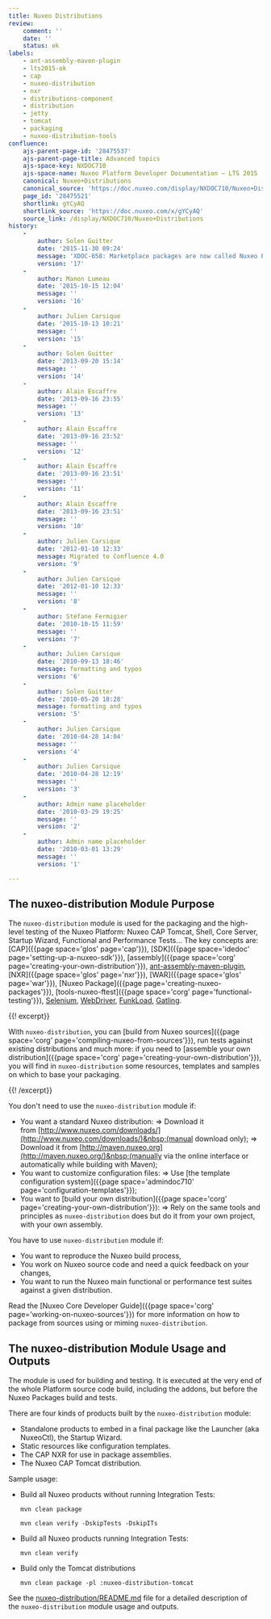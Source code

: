 ```yaml
---
title: Nuxeo Distributions
review:
    comment: ''
    date: ''
    status: ok
labels:
    - ant-assembly-maven-plugin
    - lts2015-ok
    - cap
    - nuxeo-distribution
    - nxr
    - distributions-component
    - distribution
    - jetty
    - tomcat
    - packaging
    - nuxeo-distribution-tools
confluence:
    ajs-parent-page-id: '28475537'
    ajs-parent-page-title: Advanced topics
    ajs-space-key: NXDOC710
    ajs-space-name: Nuxeo Platform Developer Documentation — LTS 2015
    canonical: Nuxeo+Distributions
    canonical_source: 'https://doc.nuxeo.com/display/NXDOC710/Nuxeo+Distributions'
    page_id: '28475521'
    shortlink: gYCyAQ
    shortlink_source: 'https://doc.nuxeo.com/x/gYCyAQ'
    source_link: /display/NXDOC710/Nuxeo+Distributions
history:
    - 
        author: Solen Guitter
        date: '2015-11-30 09:24'
        message: 'XDOC-658: Marketplace packages are now called Nuxeo Package'
        version: '17'
    - 
        author: Manon Lumeau
        date: '2015-10-15 12:04'
        message: ''
        version: '16'
    - 
        author: Julien Carsique
        date: '2015-10-13 10:21'
        message: ''
        version: '15'
    - 
        author: Solen Guitter
        date: '2013-09-20 15:14'
        message: ''
        version: '14'
    - 
        author: Alain Escaffre
        date: '2013-09-16 23:55'
        message: ''
        version: '13'
    - 
        author: Alain Escaffre
        date: '2013-09-16 23:52'
        message: ''
        version: '12'
    - 
        author: Alain Escaffre
        date: '2013-09-16 23:51'
        message: ''
        version: '11'
    - 
        author: Alain Escaffre
        date: '2013-09-16 23:51'
        message: ''
        version: '10'
    - 
        author: Julien Carsique
        date: '2012-01-10 12:33'
        message: Migrated to Confluence 4.0
        version: '9'
    - 
        author: Julien Carsique
        date: '2012-01-10 12:33'
        message: ''
        version: '8'
    - 
        author: Stéfane Fermigier
        date: '2010-10-15 11:59'
        message: ''
        version: '7'
    - 
        author: Julien Carsique
        date: '2010-09-13 18:46'
        message: formatting and typos
        version: '6'
    - 
        author: Solen Guitter
        date: '2010-05-20 18:28'
        message: formatting and typos
        version: '5'
    - 
        author: Julien Carsique
        date: '2010-04-28 14:04'
        message: ''
        version: '4'
    - 
        author: Julien Carsique
        date: '2010-04-28 12:19'
        message: ''
        version: '3'
    - 
        author: Admin name placeholder
        date: '2010-03-29 19:25'
        message: ''
        version: '2'
    - 
        author: Admin name placeholder
        date: '2010-03-01 13:29'
        message: ''
        version: '1'

---
```

## The&nbsp;nuxeo-distribution&nbsp;Module Purpose

The `nuxeo-distribution` module is used for the packaging and the high-level testing of the Nuxeo Platform: Nuxeo CAP Tomcat, Shell, Core Server, Startup Wizard, Functional and Performance Tests...
The key concepts are: [CAP]({{page space='glos' page='cap'}}), [SDK]({{page space='idedoc' page='setting-up-a-nuxeo-sdk'}}), [assembly]({{page space='corg' page='creating-your-own-distribution'}}), [ant-assembly-maven-plugin](https://github.com/nuxeo/ant-assembly-maven-plugin), [NXR]({{page space='glos' page='nxr'}}), [WAR]({{page space='glos' page='war'}}), [Nuxeo Package]({{page page='creating-nuxeo-packages'}}), [tools-nuxeo-ftest]({{page space='corg' page='functional-testing'}}), [Selenium](http://www.seleniumhq.org/), [WebDriver](http://www.seleniumhq.org/projects/webdriver/), [FunkLoad](http://funkload.nuxeo.org/), [Gatling](http://gatling.io).

{{! excerpt}}

With `nuxeo-distribution`, you can [build from Nuxeo sources]({{page space='corg' page='compiling-nuxeo-from-sources'}}), run tests against existing distributions and much more:&nbsp;if you need to [assemble your own distribution]({{page space='corg' page='creating-your-own-distribution'}}), you will find in `nuxeo-distribution` some resources, templates and samples on which to base your packaging.

{{! /excerpt}}

You don't need to use the&nbsp;`nuxeo-distribution` module if:

*   You want a standard Nuxeo distribution:
    => Download it from&nbsp;[http://www.nuxeo.com/downloads/](http://www.nuxeo.com/downloads/)&nbsp;(manual download only);
    => Download it from&nbsp;[http://maven.nuxeo.org](http://maven.nuxeo.org/)&nbsp;(manually via the online interface or automatically while building with Maven);
*   You want to customize configuration files:
    => Use&nbsp;[the template configuration system]({{page space='admindoc710' page='configuration-templates'}});
*   You want to&nbsp;[build your own distribution]({{page space='corg' page='creating-your-own-distribution'}}):
    => Rely on the same tools and principles as&nbsp;`nuxeo-distribution` does but do it from your own project, with your own assembly.

You have to use&nbsp;`nuxeo-distribution`&nbsp;module if:

*   You want to reproduce the Nuxeo build process,
*   You work on Nuxeo source code and need a quick feedback on your changes,
*   You want to run the Nuxeo main functional or performance test suites against a given distribution.

Read the&nbsp;[Nuxeo Core Developer Guide]({{page space='corg' page='working-on-nuxeo-sources'}})&nbsp;for more information on how to package from sources using or miming `nuxeo-distribution`.

## The&nbsp;nuxeo-distribution&nbsp;Module Usage and Outputs

The module is used for building and testing. It is executed at the very end of the whole Platform source code build, including the addons, but before the Nuxeo Packages build and tests.

There are four kinds of products built by the&nbsp;`nuxeo-distribution` module:

*   Standalone products to embed in a final package like the Launcher (aka NuxeoCtl), the Startup Wizard.
*   Static resources like configuration templates.
*   The CAP NXR for use in package assemblies.
*   The Nuxeo CAP Tomcat distribution.

Sample usage:

*   Build all Nuxeo products without running Integration Tests:

    ```
    mvn clean package
    ```

    ```
    mvn clean verify -DskipTests -DskipITs
    ```

*   Build all Nuxeo products running Integration Tests:

    ```
    mvn clean verify
    ```

*   Build only the Tomcat distributions

    ```
    mvn clean package -pl :nuxeo-distribution-tomcat
    ```

See the [nuxeo-distribution/README.md](https://github.com/nuxeo/nuxeo/blob/release-7.10/nuxeo-distribution/README.md) file for a detailed description of the&nbsp;`nuxeo-distribution` module usage and outputs.

&nbsp;